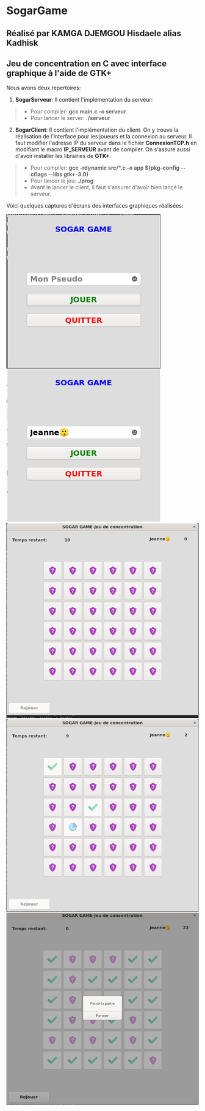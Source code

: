 # SogarGame
## Réalisé par KAMGA DJEMGOU Hisdaele alias Kadhisk
## Jeu de concentration en C avec interface graphique à l'aide de GTK+

Nous avons deux repertoires:

1. **SogarServeur**: Il contient l'implémentation du serveur:

> - Pour compiler: **gcc  main.c  -o  serveur**
> - Pour lancer le server: **./serveur**

2. **SogarClient**: Il contient l'implémentation du client. On y trouve la réalisation de l'interface pour les joueurs et la connexion au serveur. Il faut modifier l'adresse IP du serveur dans le fichier **ConnexionTCP.h** en modifiant le macro **IP_SERVEUR** avant de compiler. On s'assure aussi d'avoir installer les librairies de **GTK+**.

> - Pour compiler: **gcc -rdynamic src/\*.c -o app $(pkg-config --cflags --libs gtk+-3.0)**
> - Pour lancer le jeu: **./prog**
> - Avant le lancer le client, il faut s'assurer d'avoir bien lançé le serveur.


Voici quelques captures d'écrans des interfaces graphiques réalisées:


![Image Ecran du joueur](./images/pageAccueil.png "Page d'accueil")
![Image Ecran du joueur](./images/page1.png "Saisie du nom")
![Image Ecran du joueur](./images/page2.png "Page du jeu")
![Image Ecran du joueur](./images/page3.png "Tour")
![Image Ecran du joueur](./images/page4.png "Fin d'une partie")